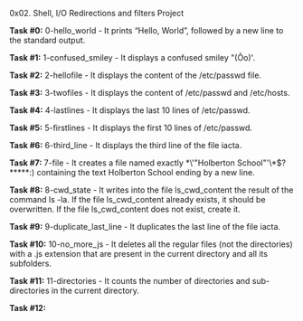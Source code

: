 0x02. Shell, I/O Redirections and filters Project

**Task #0:** 0-hello_world - It prints “Hello, World”, followed by a new line to the standard output.

**Task #1:** 1-confused_smiley - It displays a confused smiley "(Ôo)'.

**Task #2:** 2-hellofile - It displays the content of the /etc/passwd file.

**Task #3:** 3-twofiles - It displays the content of /etc/passwd and /etc/hosts.

**Task #4:** 4-lastlines - It displays the last 10 lines of /etc/passwd.

**Task #5:** 5-firstlines - It displays the first 10 lines of /etc/passwd.

**Task #6:** 6-third_line - It displays the third line of the file iacta.

**Task #7:** 7-file - It creates a file named exactly \*\\'"Holberton School"\'\\*$\?\*\*\*\*\*:) containing the text Holberton School ending by a new line.

**Task #8:** 8-cwd_state - It writes into the file ls_cwd_content the result of the command ls -la. If the file ls_cwd_content already exists, it should be overwritten. If the file ls_cwd_content does not exist, create it.

**Task #9:** 9-duplicate_last_line - It duplicates the last line of the file iacta.

**Task #10:** 10-no_more_js - It deletes all the regular files (not the directories) with a .js extension that are present in the current directory and all its subfolders.

**Task #11:** 11-directories - It counts the number of directories and sub-directories in the current directory.

**Task #12:** 
